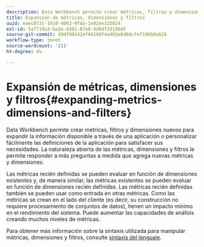 ```yaml
---
description: Data Workbench permite crear métricas, filtros y dimensiones nuevos para expandir la información disponible a través de una aplicación o personalizar fácilmente las definiciones de la aplicación para satisfacer sus necesidades. La naturaleza abierta de las métricas, dimensiones y filtros le permite responder a más preguntas a medida que agrega nuevas métricas y dimensiones.
title: Expansión de métricas, dimensiones y filtros
uuid: eaec0731-1916-4063-9fda-3a92ee325024
exl-id: 5a7719a3-ba2e-4361-87e0-4d0df23196df
source-git-commit: d9df90242ef96188f4e4b5e6d04cfef196b0a628
workflow-type: tm+mt
source-wordcount: '211'
ht-degree: 4%

---
```


# Expansión de métricas, dimensiones y filtros{#expanding-metrics-dimensions-and-filters}

Data Workbench permite crear métricas, filtros y dimensiones nuevos para expandir la información disponible a través de una aplicación o personalizar fácilmente las definiciones de la aplicación para satisfacer sus necesidades. La naturaleza abierta de las métricas, dimensiones y filtros le permite responder a más preguntas a medida que agrega nuevas métricas y dimensiones.

Las métricas recién definidas se pueden evaluar en función de dimensiones existentes y, de manera similar, las métricas existentes se pueden evaluar en función de dimensiones recién definidas. Las métricas recién definidas también se pueden usar como entrada en otras métricas. Como las métricas se crean en el lado del cliente (es decir, su construcción no requiere procesamiento de conjuntos de datos), tienen un impacto mínimo en el rendimiento del sistema. Puede aumentar las capacidades de análisis creando muchos niveles de métricas.

Para obtener más información sobre la sintaxis utilizada para manipular métricas, dimensiones y filtros, consulte [sintaxis del lenguaje](https://docs.adobe.com/content/help/en/data-workbench/using/client/qry-lang-syntx/c-qry-lang-syntx.html).
